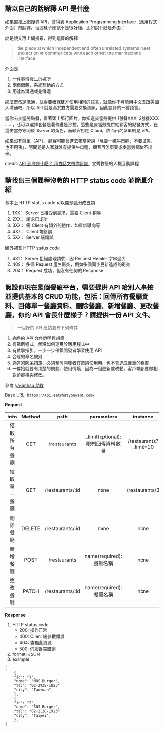 ## 請以自己的話解釋 API 是什麼

如果直接上網搜尋 API，會得到 Application Programming Interface（應用程式介面）的翻譯。但這樣子應該不是很好懂，比如說什麼是**介面**？

於是說又再上網搜尋，得到這樣的解釋

> the place at which independent and often
unrelated systems meet and act on or
communicate with each other; the manmachine interface

介面是

1. 一件事情發生的場所
2. 兩個個體、系統互動的方式
3. 用途為溝通或是傳遞

那麼既然是溝通，就得要確保雙方使用相同的語言，就像你不可能用中文去跟美國人溝通吧，所以 API 就是基於雙方需要交換資訊，因此設計的一種語言。

當你去麥當勞點餐，看著頭上那行圖片，你知道麥當勞提供 1號餐XXX, 2號餐XXX ......，也可以選擇套餐是薯條還是沙拉，這些是麥當勞提供給顧客的點餐方式，在這麥當勞等同於 Server 的角色，而顧客則是 Client，店面內的菜單則是 API。

如果沒有菜單（API），顧客可能會進去麥當勞說「我要一碗牛肉麵，不要加蔥，也不用辣」，阿問題是人家就沒有提供牛肉麵，顧客再怎麼要求麥當勞都做不出來。

credit: [API 到底是什麼？ 用白話文帶你認識
](https://medium.com/codingbar/api-%E5%88%B0%E5%BA%95%E6%98%AF%E4%BB%80%E9%BA%BC-%E7%94%A8%E7%99%BD%E8%A9%B1%E6%96%87%E5%B8%B6%E4%BD%A0%E8%AA%8D%E8%AD%98-95f65a9cfc33), 宜秀教授的人機互動課程

## 請找出三個課程沒教的 HTTP status code 並簡單介紹

基本上 HTTP status code 可以開頭區分成五類

1. 1XX： Server 已接受到請求，需要 Client 稍等
2. 2XX： 請求已成功
3. 3XX： 需 Client 有額外的動作，如重新導向等
4. 4XX： Client 端錯誤
5. 5XX： Server 端錯誤

額外補充 HTTP status code

1. 431： Server 拒絕處理請求，因 Request Header 字串過大
2. 409： 多個 Request 產生衝突，例如多個同步更新造成的衝突
3. 204： Request 成功，但沒有任何的 Response


## 假設你現在是個餐廳平台，需要提供 API 給別人串接並提供基本的 CRUD 功能，包括：回傳所有餐廳資料、回傳單一餐廳資料、刪除餐廳、新增餐廳、更改餐廳，你的 API 會長什麼樣子？請提供一份 API 文件。

> 一個好的 API 應該要有下列條件
>
1. 完整的 API 文件說明與規範
2. 有範例程式，解釋如何運用於應用程式中
3. 有教學指引，一步一步帶領開發者學習使用 API
4. 合理的命名規則
5. 適當的防呆措施、必須預防開發者在錯誤使用時，也不會造成嚴重的傷害
6. 一開始就要有清楚的規劃、使用情境，因為一但更新或改動，客戶端都要做相對的審視與修改。
>
參考 [yakimhsu 助教](https://yakimhsu.com/project/project_w4_Network_API.html)


Base URL: ``https://api.eatwhatyouwant.com/``

**Request**

|info|Method|path|parameters|instance|
|:----:|:------:|:----:|:----------:|:--------:|
|獲取所有餐廳|GET|/restaurants|_limit(optional): 限制回傳資料數量|/restaurants?_limit=10|
|獲取單一餐廳|GET|/restaurants/:id|none|/restaurants/3|
|刪除餐廳|DELETE|/restaurants/:id|none|none|
|新增餐廳|POST|/restaurants|name(required): 餐廳名稱|none|
|更改餐廳|PATCH|/restaurants/:id|name(required): 餐廳名稱|none|

**Response**

1. HTTP status code
    * 200: 操作正常
    * 400: Client 端參數錯誤
    * 404: 查無此資源
    * 500: 伺服器端錯誤
2. format: JSON
3. example

```
[
    {
    "id": "1",
    "name": "MOS Burger",
    "tel": "02-2938-1823"
    "city": "Taoyuan",
    },
    {
    "id": "2",
    "name": "SOS Burger",
    "tel": "02-2128-1923"
    "city": "Taipei",
    },
]
```